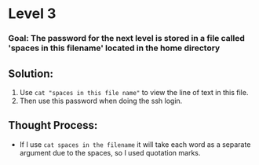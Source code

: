 # Level 3

### Goal: The password for the next level is stored in a file called 'spaces in this filename' located in the home directory

## Solution: 
1. Use ```cat "spaces in this file name"``` to view the line of text in this file.
2. Then use this password when doing the ssh login.

## Thought Process:
- If I use ```cat spaces in the filename``` it will take each word as a separate argument due to the spaces, so I used quotation marks.
